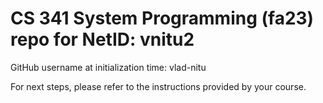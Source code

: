 # CS 341 System Programming (fa23) repo for NetID: vnitu2

GitHub username at initialization time: vlad-nitu

For next steps, please refer to the instructions provided by your course.
